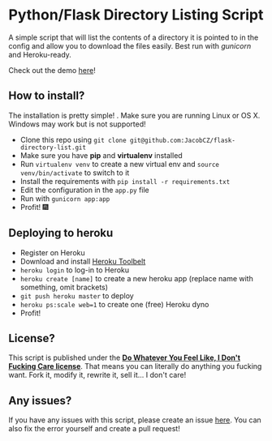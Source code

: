 # Python/Flask Directory Listing Script
A simple script that will list the contents of a directory it is pointed to in the config and allow you to download the files easily.
Best run with *gunicorn* and Heroku-ready.

Check out the demo [here](https://python-dirlist.herokuapp.com/)!

## How to install?
The installation is pretty simple!
. Make sure you are running Linux or OS X. Windows may work but is not supported!
- Clone this repo using ```git clone git@github.com:JacobCZ/flask-directory-list.git```
- Make sure you have **pip** and **virtualenv** installed
- Run ```virtualenv venv``` to create a new virtual env and ```source venv/bin/activate``` to switch to it
- Install the requirements with ```pip install -r requirements.txt```
- Edit the configuration in the ```app.py``` file
- Run with ```gunicorn app:app```
- Profit! :fireworks:

## Deploying to heroku
- Register on Heroku
- Download and install [Heroku Toolbelt](https://toolbelt.heroku.com/)
- ```heroku login``` to log-in to Heroku
- ```heroku create [name]``` to create a new heroku app (replace name with something, omit brackets)
- ```git push heroku master``` to deploy
- ```heroku ps:scale web=1``` to create one (free) Heroku dyno
- Profit!

## License?
This script is published under the **[Do Whatever You Feel Like, I Don't Fucking Care license](https://github.com/JacobCZ/DWYFLIDFC)**. That means you can literally do anything you fucking want. Fork it, modify it, rewrite it, sell it... I don't care!

## Any issues?
If you have any issues with this script, please create an issue [here](https://github.com/JacobCZ/flask-directory-list/issues). You can also fix the error yourself and create a pull request!
